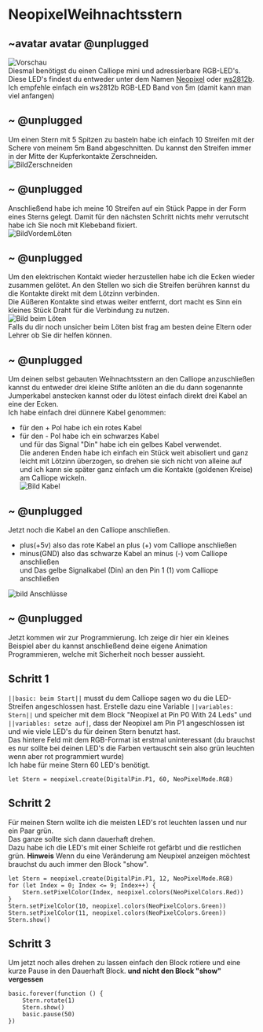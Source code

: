 # NeopixelWeihnachtsstern
## ~avatar avatar @unplugged
![Vorschau](https://github.com/r00b1nh00d/NeopixelWeihnachtsstern/blob/master/Stern.gif?=true) <br>
Diesmal benötigst du einen Calliope mini und adressierbare RGB-LED's. <br>
Diese LED's findest du entweder unter dem Namen [Neopixel](https://www.google.com/search?q=neopixel+band&rlz=1C1CHBD_deDE928DE928&oq=neopi&aqs=chrome.0.69i59l3j69i57j0j69i60l3.1887j0j9&sourceid=chrome&ie=UTF-8) oder [ws2812b](https://www.ebay.de/sch/i.html?_nkw=ws2812b&_dcat=116022&_sacat=-1&vbn_id=7005777392&LH_PrefLoc=1&_fsrp=1&_sop=15). Ich empfehle einfach ein ws2812b RGB-LED Band von 5m (damit kann man viel anfangen) 

## ~ @unplugged
Um einen Stern mit 5 Spitzen zu basteln habe ich einfach 10 Streifen mit der Schere von meinem 5m Band abgeschnitten. Du kannst den Streifen immer in der Mitte der Kupferkontakte Zerschneiden. <br>
![BildZerschneiden](https://github.com/r00b1nh00d/NeopixelWeihnachtsstern/blob/master/StreifenSchneiden.jpeg?=true)

## ~ @unplugged
Anschließend habe ich meine 10 Streifen auf ein Stück Pappe in der Form eines Sterns gelegt. Damit für den nächsten Schritt nichts mehr verrutscht habe ich Sie noch mit Klebeband fixiert.<br>
![BildVordemLöten](https://github.com/r00b1nh00d/NeopixelWeihnachtsstern/blob/master/festkleben2.jpg?=true)

## ~ @unplugged
Um den elektrischen Kontakt wieder herzustellen habe ich die Ecken wieder zusammen gelötet. An den Stellen wo sich die Streifen berühren kannst du die Kontakte direkt mit dem Lötzinn verbinden.<br>
Die Aüßeren Kontakte sind etwas weiter entfernt, dort macht es Sinn ein kleines Stück Draht für die Verbindung zu nutzen. <br>
 ![Bild beim Löten](https://github.com/r00b1nh00d/NeopixelWeihnachtsstern/blob/master/EckeLoeten.jpg?=true)    <br>
Falls du dir noch unsicher beim Löten bist frag am besten deine Eltern oder Lehrer ob Sie dir helfen können.



## ~ @unplugged
Um deinen selbst gebauten Weihnachtsstern an den Calliope anzuschließen kannst du entweder drei kleine Stifte anlöten an die du dann sogenannte Jumperkabel anstecken kannst oder du lötest einfach direkt drei Kabel an eine der Ecken. <br>
Ich habe einfach drei dünnere Kabel genommen: <br>
- für den + Pol habe ich ein rotes Kabel <br>
- für den - Pol habe ich ein schwarzes Kabel <br>
und für das Signal "Din" habe ich ein gelbes Kabel verwendet. <br>
Die anderen Enden habe ich einfach ein Stück weit abisoliert und ganz leicht mit Lötzinn überzogen, so drehen sie sich nicht von alleine auf und ich kann sie später ganz einfach um die Kontakte (goldenen Kreise) am Calliope wickeln. <br>
![Bild Kabel](https://github.com/r00b1nh00d/NeopixelWeihnachtsstern/blob/master/Kabel.jpg?=true)


## ~ @unplugged
Jetzt noch die Kabel an den Calliope anschließen.<br>
- plus(+5v) also das rote Kabel an plus (+) vom Calliope anschließen <br>
- minus(GND) also das schwarze Kabel an minus (-) vom Calliope anschließen <br>
und Das gelbe Signalkabel (Din) an den Pin 1 (1) vom Calliope anschließen <br>

![bild Anschlüsse](https://github.com/r00b1nh00d/NeopixelWeihnachtsstern/blob/master/Anschluss.jpg?=true)

## ~ @unplugged
Jetzt kommen wir zur Programmierung. Ich zeige dir hier ein kleines Beispiel aber du kannst anschließend deine eigene Animation Programmieren, welche mit Sicherheit noch besser aussieht.

## Schritt 1
``||basic: beim Start||`` musst du dem Calliope sagen wo du die LED-Streifen angeschlossen hast. Erstelle dazu eine Variable ``||variables: Stern||`` und speicher mit dem Block "Neopixel at Pin P0 With 24 Leds"  und ``||variables: setze auf|``, dass der Neopixel am Pin P1 angeschlossen ist und wie viele LED's du für deinen Stern benutzt hast. <br>
Das hintere Feld mit dem RGB-Format ist erstmal uninteressant (du brauchst es nur sollte bei deinen LED's die Farben vertauscht sein also grün leuchten wenn aber rot programmiert wurde) <br>
Ich habe für meine Stern 60 LED's benötigt.
```blocks
let Stern = neopixel.create(DigitalPin.P1, 60, NeoPixelMode.RGB)

``` 

## Schritt 2
Für meinen Stern wollte ich die meisten LED's rot leuchten lassen und nur ein Paar grün. <br>
Das ganze sollte sich dann dauerhaft drehen.<br>
Dazu habe ich die LED's mit einer Schleife rot gefärbt und die restlichen grün.
**Hinweis** Wenn du eine Veränderung am Neupixel anzeigen möchtest brauchst du auch immer den Block "show".

```block
let Stern = neopixel.create(DigitalPin.P1, 12, NeoPixelMode.RGB)
for (let Index = 0; Index <= 9; Index++) {
    Stern.setPixelColor(Index, neopixel.colors(NeoPixelColors.Red))
}
Stern.setPixelColor(10, neopixel.colors(NeoPixelColors.Green))
Stern.setPixelColor(11, neopixel.colors(NeoPixelColors.Green))
Stern.show()
```


## Schritt 3
Um jetzt noch alles drehen zu lassen einfach den Block rotiere und eine kurze Pause in den Dauerhaft Block. **und nicht den Block "show" vergessen**
```blocks
basic.forever(function () {
    Stern.rotate(1)
    Stern.show()
    basic.pause(50)
})
```

